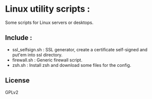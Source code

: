 # Linux utility scripts :
Some scripts for Linux servers or desktops.

## Include :
* ssl_selfsign.sh : SSL generator, create a certificate self-signed and put'em into ssl directory.
* firewall.sh : Generic firewall script.
* zsh.sh : Install zsh and download some files for the config.

## License
GPLv2